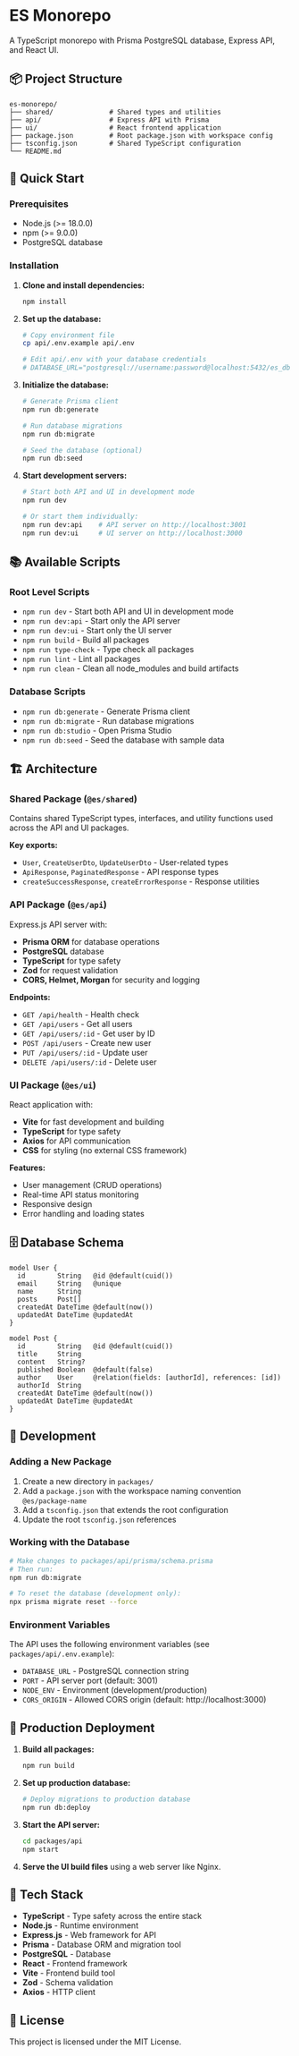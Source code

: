# ES Monorepo

A TypeScript monorepo with Prisma PostgreSQL database, Express API, and React UI.

## 📦 Project Structure

```
es-monorepo/
├── shared/              # Shared types and utilities
├── api/                 # Express API with Prisma
├── ui/                  # React frontend application
├── package.json         # Root package.json with workspace config
├── tsconfig.json        # Shared TypeScript configuration
└── README.md
```

## 🚀 Quick Start

### Prerequisites

- Node.js (>= 18.0.0)
- npm (>= 9.0.0)
- PostgreSQL database

### Installation

1. **Clone and install dependencies:**
   ```bash
   npm install
   ```

2. **Set up the database:**
   ```bash
   # Copy environment file
   cp api/.env.example api/.env
   
   # Edit api/.env with your database credentials
   # DATABASE_URL="postgresql://username:password@localhost:5432/es_db?schema=public"
   ```

3. **Initialize the database:**
   ```bash
   # Generate Prisma client
   npm run db:generate
   
   # Run database migrations
   npm run db:migrate
   
   # Seed the database (optional)
   npm run db:seed
   ```

4. **Start development servers:**
   ```bash
   # Start both API and UI in development mode
   npm run dev
   
   # Or start them individually:
   npm run dev:api    # API server on http://localhost:3001
   npm run dev:ui     # UI server on http://localhost:3000
   ```

## 📚 Available Scripts

### Root Level Scripts

- `npm run dev` - Start both API and UI in development mode
- `npm run dev:api` - Start only the API server
- `npm run dev:ui` - Start only the UI server
- `npm run build` - Build all packages
- `npm run type-check` - Type check all packages
- `npm run lint` - Lint all packages
- `npm run clean` - Clean all node_modules and build artifacts

### Database Scripts

- `npm run db:generate` - Generate Prisma client
- `npm run db:migrate` - Run database migrations
- `npm run db:studio` - Open Prisma Studio
- `npm run db:seed` - Seed the database with sample data

## 🏗️ Architecture

### Shared Package (`@es/shared`)

Contains shared TypeScript types, interfaces, and utility functions used across the API and UI packages.

**Key exports:**
- `User`, `CreateUserDto`, `UpdateUserDto` - User-related types
- `ApiResponse`, `PaginatedResponse` - API response types
- `createSuccessResponse`, `createErrorResponse` - Response utilities

### API Package (`@es/api`)

Express.js API server with:
- **Prisma ORM** for database operations
- **PostgreSQL** database
- **TypeScript** for type safety
- **Zod** for request validation
- **CORS, Helmet, Morgan** for security and logging

**Endpoints:**
- `GET /api/health` - Health check
- `GET /api/users` - Get all users
- `GET /api/users/:id` - Get user by ID
- `POST /api/users` - Create new user
- `PUT /api/users/:id` - Update user
- `DELETE /api/users/:id` - Delete user

### UI Package (`@es/ui`)

React application with:
- **Vite** for fast development and building
- **TypeScript** for type safety
- **Axios** for API communication
- **CSS** for styling (no external CSS framework)

**Features:**
- User management (CRUD operations)
- Real-time API status monitoring
- Responsive design
- Error handling and loading states

## 🗄️ Database Schema

```prisma
model User {
  id        String   @id @default(cuid())
  email     String   @unique
  name      String
  posts     Post[]
  createdAt DateTime @default(now())
  updatedAt DateTime @updatedAt
}

model Post {
  id        String   @id @default(cuid())
  title     String
  content   String?
  published Boolean  @default(false)
  author    User     @relation(fields: [authorId], references: [id])
  authorId  String
  createdAt DateTime @default(now())
  updatedAt DateTime @updatedAt
}
```

## 🔧 Development

### Adding a New Package

1. Create a new directory in `packages/`
2. Add a `package.json` with the workspace naming convention `@es/package-name`
3. Add a `tsconfig.json` that extends the root configuration
4. Update the root `tsconfig.json` references

### Working with the Database

```bash
# Make changes to packages/api/prisma/schema.prisma
# Then run:
npm run db:migrate

# To reset the database (development only):
npx prisma migrate reset --force
```

### Environment Variables

The API uses the following environment variables (see `packages/api/.env.example`):

- `DATABASE_URL` - PostgreSQL connection string
- `PORT` - API server port (default: 3001)
- `NODE_ENV` - Environment (development/production)
- `CORS_ORIGIN` - Allowed CORS origin (default: http://localhost:3000)

## 🚀 Production Deployment

1. **Build all packages:**
   ```bash
   npm run build
   ```

2. **Set up production database:**
   ```bash
   # Deploy migrations to production database
   npm run db:deploy
   ```

3. **Start the API server:**
   ```bash
   cd packages/api
   npm start
   ```

4. **Serve the UI build files** using a web server like Nginx.

## 🧰 Tech Stack

- **TypeScript** - Type safety across the entire stack
- **Node.js** - Runtime environment
- **Express.js** - Web framework for API
- **Prisma** - Database ORM and migration tool
- **PostgreSQL** - Database
- **React** - Frontend framework
- **Vite** - Frontend build tool
- **Zod** - Schema validation
- **Axios** - HTTP client

## 📄 License

This project is licensed under the MIT License.